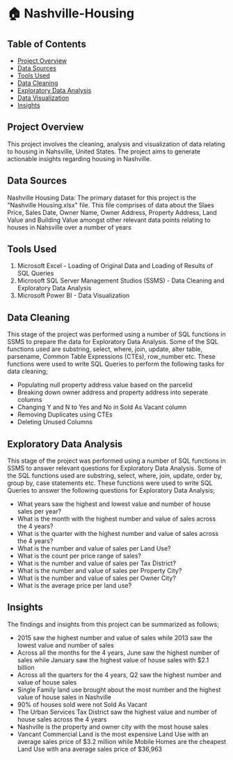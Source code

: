 # 🏠 Nashville-Housing

## Table of Contents
- [Project Overview](#project-overview)
- [Data Sources](#data-sources)
- [Tools Used](#Tools-Used)
- [Data Cleaning](#Data-Cleaning)
- [Exploratory Data Analysis](#Exploratory-Data-Analysis)
- [Data Visualization](#Data-Visualization)
- [Insights](#Insights)
  
## Project Overview
This project involves the cleaning, analysis and visualization of data relating to housing in Nahsville, United States. The project aims to generate actionable insights regarding housing in Nashville.

## Data Sources
Nashville Housing Data: The primary dataset for this project is the "Nashville Housing.xlsx" file. This file comprises of data about the Slaes Price, Sales Date, Owner Name, Owner Address, Property Address, Land Value and Building Value amongst other relevant data points relating to houses in Nahsville over a number of years

## Tools Used
1. Microsoft Excel - Loading of Original Data and Loading of Results of SQL Queries 
2. Microsoft SQL Server Management Studios (SSMS) - Data Cleaning and Exploratory Data Analysis
3. Microsoft Power BI - Data Visualization

## Data Cleaning
This stage of the project was performed using a number of SQL functions in SSMS to prepare the data for Exploratory Data Analysis. Some of the SQL functions used are substring, select, where, join, update, alter table, parsename, Common Table Expressions (CTEs), row_number etc. These functions were used to write SQL Queries to perform the following tasks for data cleaning;
- Populating null property address value based on the parcelid
- Breaking down owner address and property address into seperate columns
- Changing Y and N to Yes and No in Sold As Vacant column
- Removing Duplicates using CTEs
- Deleting Unused Columns

## Exploratory Data Analysis
This stage of the project was performed using a number of SQL functions in SSMS to answer relevant questions for Exploratory Data Analysis. Some of the SQL functions used are substring, select, where, join, update, order by, group by, case statements etc. These functions were used to write SQL Queries to answer the following questions for Exploratory Data Analysis;
- What years saw the highest and lowest value and number of house sales per year?
- What is the month with the highest number and value of sales across the 4 years?
- What is the quarter with the highest number and value of sales across the 4 years?
- What is the number and value of sales per Land Use?
- What is the count per price range of sales?
- What is the number and value of sales per Tax District?
- What is the number and value of sales per Property City?
- What is the number and value of sales per Owner City?
- What is the average price per land use?

## Insights
The findings and insights from this project can be summarized as follows;
- 2015 saw the highest number and value of sales while 2013 saw the lowest value and number of sales
- Across all the months for the 4 years, June saw the highest number of sales while January saw the highest value of house sales with $2.1 billion
- Across all the quarters for the 4 years, Q2 saw the highest number and value of house sales
- Single Family land use brought about the most number and the highest value of house sales in Nashville
- 90% of houses sold were not Sold As Vacant
- The Urban Services Tax District saw the highest value and number of house sales across the 4 years
- Nashville is the property and owner city with the most house sales
- Vancant Commercial Land is the most expensive Land Use with an average sales price of $3.2 million while Mobile Homes are the cheapest Land Use with ana average sales price of $36,963







